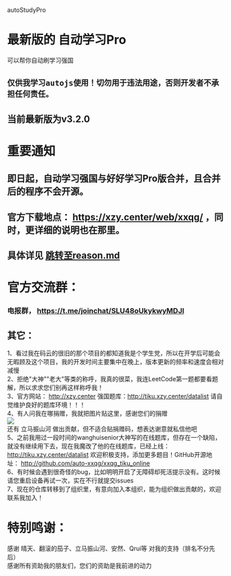 autoStudyPro
# 最新版的 自动学习Pro
可以帮你自动刷学习强国
## `仅供我学习autojs使用！切勿用于违法用途，否则开发者不承担任何责任。`
## 当前最新版为v3.2.0

# 重要通知
## 即日起，自动学习强国与好好学习Pro版合并，且合并后的程序不会开源。
## 官方下载地点： https://xzy.center/web/xxqg/ ，同时，更详细的说明也在那里。
## 具体详见 [跳转至reason.md](./reason.md)

# 官方交流群：
### 电报群， https://t.me/joinchat/SLU48oUkykwyMDJl

## 其它：
1、看过我在码云的很旧的那个项目的都知道我是个学生党，所以在开学后可能会无暇顾及这个项目，我的开发时间主要集中在晚上，版本更新的频率和速度会相对减慢  
2、拒绝"大神""老大"等类的称呼，我真的很菜，我连LeetCode第一题都要看题解，所以求求您们别再这样称呼我！  
3、官方网站： http://xzy.center 强国题库：http://tiku.xzy.center/datalist 请自觉维护良好的题库环境！！！  
4、有人问我在哪捐赠，我就把图片贴这里，感谢您们的捐赠  
![](http://xzy.center/pic/fullsizerender(2).jpg)  
还有 立马振山河 做出贡献，但不适合贴捐赠码，想表达谢意就私信他吧  
5、之前我用过一段时间的wanghuisenior大神写的在线题库，但存在一个缺陷，就没有继续用下去，现在我魔改了他的在线题库，已经上线：http://tiku.xzy.center/datalist 欢迎积极支持，添加更多题目！GitHub开源地址： http://github.com/auto-xxqg/xxqg_tiku_online  
6、有时候会遇到很奇怪的bug，比如明明开启了无障碍却死活提示没有。这时候请您重启设备再试一次，实在不行就提交issues  
7、现在的仓库转移到了组织里，有意向加入本组织，能为组织做出贡献的，欢迎联系我加入！

# 特别鸣谢：
感谢 晴天、翻滚的茄子、立马振山河、安然、Qrui等 对我的支持（排名不分先后）  
感谢所有资助我的朋友们，您们的资助是我前进的动力  
